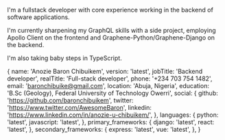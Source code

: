 I'm a fullstack developer with core experience working in the backend of software applications.

I'm currently sharpening my GraphQL skills with a side project, employing Apollo Client on the frontend and Graphene-Python/Graphene-Django on the backend.

I'm also taking baby steps in TypeScript.

{
  name: 'Anozie Baron Chibuikem',
  version: 'latest',
  jobTitle: 'Backend developer',
  realTitle: 'Full-stack developer',
  phone: '+234 703 754 1482',
  email: 'baronchibuike@gmail.com',
  location: 'Abuja, Nigeria',
  education: 'B.Sc (Geology), Federal University of Technology Owerri',
  social: {
    github: 'https://github.com/baronchibuikem',
    twitter: 'https://www.twitter.com/AwesomeBaron',
    linkedin: 'https://www.linkedin.com/in/anozie-u-chibuikem/',
  },
  languages: {
    python: 'latest',
    javascript: 'latest',
  },
  primary_frameworks: {
    django: 'latest',
    react: 'latest',
  },
  secondary_frameworks: {
   express: 'latest',
   vue: 'latest',
  },
}
 
  

